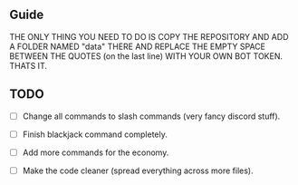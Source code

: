 ## Guide

THE ONLY THING YOU NEED TO DO IS COPY THE REPOSITORY AND ADD A FOLDER NAMED "data" THERE AND REPLACE THE EMPTY SPACE BETWEEN THE QUOTES (on the last line) WITH YOUR OWN BOT TOKEN. THATS IT.

## TODO
- [ ] Change all commands to slash commands (very fancy discord stuff).
- [ ] Finish blackjack command completely.

- [ ] Add more commands for the economy.
- [ ] Make the code cleaner (spread everything across more files).
